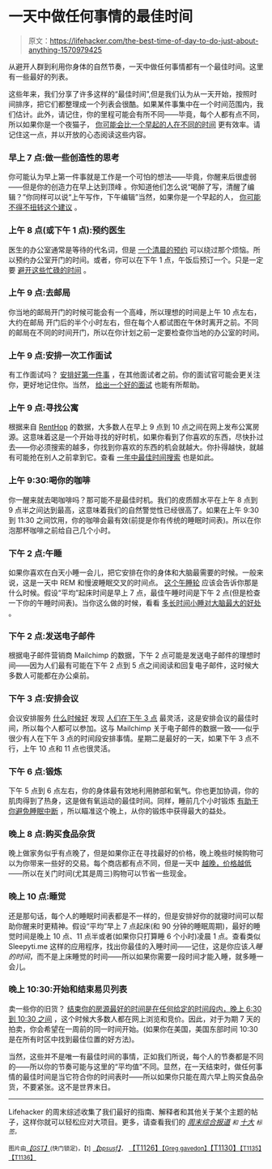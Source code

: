 # 一天中做任何事情的最佳时间

> 原文：<https://lifehacker.com/the-best-time-of-day-to-do-just-about-anything-1570979425>

从避开人群到利用你身体的自然节奏，一天中做任何事情都有一个最佳时间。这里有一些最好的列表。



这些年来，我们分享了许多这样的“最佳时间”,但是我们认为从一天开始，按照时间排序，把它们都整理成一个列表会很酷。如果某件事集中在一个时间范围内，我们估计。此外，请记住，你的里程可能会有所不同——毕竟，每个人都有点不同，所以如果你是一个夜猫子， [你可能会比一个早起的人在不同的时间](http://lifehacker.com/work-only-your-good-hours-to-become-more-productive-5810290) 更有效率。请记住这一点，并以开放的心态阅读这些内容。

### **早上 7 点:做一些创造性的思考**

你可能认为早上第一件事就是工作是一个可怕的想法——毕竟，你醒来后很虚弱——但是你的创造力在早上达到顶峰 。你知道他们怎么说“喝醉了写，清醒了编辑？”你同样可以说“上午写作，下午编辑”当然，如果你是一个早起的人， [你可能不得不扭转这个建议](http://lifehacker.com/your-optimal-creativity-time-may-be-the-opposite-of-you-5968174) 。

### 上午 8 点(或下午 1 点):预约医生

医生的办公室通常是等待的代名词，但是 [一个清晨的预约](http://lifehacker.com/book-a-doctors-appointment-at-8-00-am-or-1-00-pm-to-av-1047744938) 可以绕过那个烦恼。所以预约办公室开门的时间。或者，你可以在下午 1 点，午饭后预订一个。只是一定要 [避开这些忙碌的时间](http://lifehacker.com/avoid-these-appointment-times-to-skip-the-wait-at-the-d-1208620665) 。

### 上午 9 点:去邮局

你当地的邮局开门的时候可能会有一个高峰，所以理想的时间是上午 10 点左右，大约在邮局 开门后的半个小时左右，但在每个人都试图在午休时离开之前。不同的邮局在不同的时间开门，所以在你计划之前一定要检查你当地的办公室的时间。

### 上午 9 点:安排一次工作面试

有工作面试吗？ [安排好第一件事](http://lifehacker.com/schedule-earlier-interview-appointments-to-avoid-interv-1385556546) ，在其他面试者之前。你的面试官可能会更关注你，更好地记住你。当然， [给出一个好的面试](http://lifehacker.com/top-10-tips-for-acing-your-next-job-interview-5975338) 也能有所帮助。

### 上午 9 点:寻找公寓

根据来自 [RentHop](http://www.renthop.com/) 的数据，大多数人在早上 9 点到 10 点之间在网上发布公寓房源。这意味着这是一个开始寻找的好时机，如果你看到了你喜欢的东西，尽快扑过去——你必须搜索的越多，你找到你喜欢的东西的机会就越大。你扑得越快，就越有可能抢在别人之前拿到它。查看 [一年中最佳时间搜索](http://lifehacker.com/the-best-time-of-year-month-and-day-to-search-for-a-n-5954711) 也是如此。

### 上午 9:30:喝你的咖啡

你一醒来就去喝咖啡吗？那可能不是最佳时机。我们的皮质醇水平在上午 8 点到 9 点半之间达到最高，这意味着我们的自然警觉性已经很高了。如果在上午 9:30 到 11:30 之间饮用，你的咖啡会最有效(前提是你有传统的睡眠时间表)。所以在你泡那杯咖啡之前给自己几个小时。

### 下午 2 点:午睡

如果你喜欢在白天小睡一会儿，把它安排在你的身体和大脑最需要的时候。一般来说，这是一天中 REM 和慢波睡眠交叉的时间点。 [这个午睡轮](http://lifehacker.com/calculate-the-best-time-to-nap-with-this-interactive-na-5874738) 应该会告诉你那是什么时候。假设“平均”起床时间是早上 7 点，最佳午睡时间是下午 2 点(但是检查一下你的午睡时间表)。当你这么做的时候，看看 [多长时间小睡对大脑最大的好处](http://lifehacker.com/how-long-to-nap-for-the-biggest-brain-benefits-1251546669) 。

### 下午 2 点:发送电子邮件

根据电子邮件营销商 Mailchimp 的数据，下午 2 点可能是发送电子邮件的理想时间——因为人们最有可能在下午 2 点到 5 点之间阅读和回复电子邮件，这时候大多数人可能都在办公桌前。

### 下午 3 点:安排会议

会议安排服务 [什么时候好](http://whenisgood.net/) 发现 [人们在下午 3 点](http://lifehacker.com/tuesday-at-3pm-is-the-most-agreeable-meeting-time-5385900) 最灵活，这是安排会议的最佳时间，所以每个人都可以参加。这与 Mailchimp 关于电子邮件的数据一致——似乎很少有人在下午 3 点的时间段安排事情。星期二是最好的一天，如果下午 3 点不行，上午 10 点和 11 点也很灵活。

### 下午 6 点:锻炼

下午 5 点到 6 点左右，你的身体最有效地利用肺部和氧气。你也更加协调，你的肌肉得到了热身，这是做有氧运动的最佳时间。同样，睡前几个小时锻炼 [有助于你避免睡眠中断](http://lifehacker.com/figure-out-the-best-time-to-exercise-to-avoid-midday-fa-1222066463) ，所以瞄准这个晚上，从你的锻炼中获得最大的益处。

### 晚上 8 点:购买食品杂货

晚上做家务似乎有点晚了，但是如果你正在寻找最好的价格，晚上晚些时候购物可以为你带来一些好的交易。每个商店都有点不同，但是一天中 [越晚，价格越低](http://lifehacker.com/save-on-groceries-by-shopping-late-in-the-evening-espe-5809759)——所以在关门时间(尤其是周三)购物可以节省一些现金。

### 晚上 10 点:睡觉

还是那句话，每个人的睡眠时间表都是不一样的，但是安排好你的就寝时间可以帮助你醒来时更精神。假设“平均”早上 7 点起床(和 90 分钟的睡眠周期)，最好的睡觉时间是晚上 10 点、11 点半或者(如果你只打算睡 6 个小时)凌晨 1 点。查看类似 Sleepyti.me 这样的应用程序，找出你最佳的入睡时间——记住，这是你应该*入睡的时间*，而不是上床睡觉的时间——所以如果你需要一段时间才能入睡，就多睡一会儿。

### 晚上 10:30:开始和结束易贝列表

卖一些你的旧货？ [结束你的房源最好的时间是在任何给定的时间段内，晚上 6:30 到 10:30 之间](http://lifehacker.com/end-ebay-auctions-between-6-30-pm-and-10-30-pm-to-maxim-5871812) ，这个时候大多数人都在网上浏览和竞价。因此，对于为期 7 天的拍卖，你会希望在一周前的同一时间开始。(如果你在美国，美国东部时间 10:30 是在所有时区中找到最佳位置的好方法)。

当然，这些并不是唯一有最佳时间的事情，正如我们所说，每个人的节奏都是不同的——所以你的节奏可能与这里的“平均值”不同。显然，在一天结束时，做任何事情的最佳时间是当它符合你的时间表时——所以如果你只能在周六早上购买食品杂货，不要紧张。这不是世界末日。

* * *

Lifehacker 的周末综述收集了我们最好的指南、解释者和其他关于某个主题的帖子，这样你就可以轻松应对大项目。更多，请查看我们的 [*周末综合报道*](http://lifehacker.com/tag/weekend-roundup) <small>*和*</small> [*十大*](http://lifehacker.com/tag/lifehacker-top-10) <small>*标签。*</small>

<small>图片由</small>[*<small>【GST】</small>*](http://www.shutterstock.com/pic.mhtml?id=122075596&src=id)<small>(快门锁定)，【t]</small> [*<small>【bpsusf】</small>*](http://www.flickr.com/photos/usfbps/4597078894/)<small>，</small> [【T1126】<small>【Greg gavedon】</small>【T1130】](http://www.flickr.com/photos/54851530@N04)[<small></small>](http://www.flickr.com/photos/usnavy/5568691112/)<small>[【T1135】【T1136】](http://www.flickr.com/photos/usnavy/5568691112/)</small>